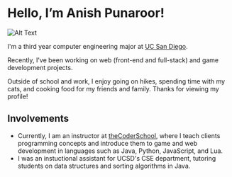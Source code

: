 # Hello, I’m Anish Punaroor! 

![Alt Text](https://media.giphy.com/media/fSe277unKt9XavTE5W/giphy.gif)


I'm a third year computer engineering major at [UC San Diego](https://ece.ucsd.edu/). 

Recently, I've been working on web (front-end and full-stack) and game development projects.

Outside of school and work, I enjoy going on hikes, spending time with my cats, and cooking food for my friends and family. Thanks for viewing my profile!


## Involvements

- Currently, I am an instructor at [theCoderSchool](https://www.thecoderschool.com/), where I teach clients programming concepts and introduce them to game and web development in languages such as Java, Python, JavaScript, and Lua. 
- I was an instuctional assistant for UCSD's CSE department, tutoring students on data structures and sorting algorithms in Java. 

<!---
theRealAnishP/theRealAnishP is a ✨ special ✨ repository because its `README.md` (this file) appears on your GitHub profile.
You can click the Preview link to take a look at your changes.
--->
